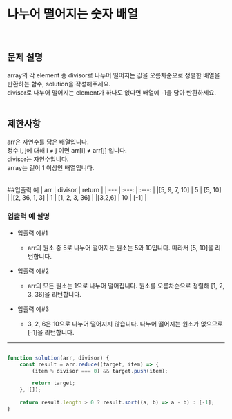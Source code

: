 # 나누어 떨어지는 숫자 배열
<br/>

## 문제 설명
array의 각 element 중 divisor로 나누어 떨어지는 값을 오름차순으로 정렬한 배열을 반환하는 함수, solution을 작성해주세요.<br/>
divisor로 나누어 떨어지는 element가 하나도 없다면 배열에 -1을 담아 반환하세요.
<br/>
<br/>

## 제한사항
arr은 자연수를 담은 배열입니다.<br/>
정수 i, j에 대해 i ≠ j 이면 arr[i] ≠ arr[j] 입니다.<br/>
divisor는 자연수입니다.<br/>
array는 길이 1 이상인 배열입니다.
<br/>
<br/>

##입출력 예
| arr | divisor | return |
| --- | :---: | :---: |
|[5, 9, 7, 10] | 5 | [5, 10] |
|[2, 36, 1, 3] | 1 | [1, 2, 3, 36] |
|[3,2,6] | 10 | [-1] |
<br/>

### 입출력 예 설명
- 입출력 예#1
	- arr의 원소 중 5로 나누어 떨어지는 원소는 5와 10입니다. 따라서 [5, 10]을 리턴합니다.

- 입출력 예#2
	- arr의 모든 원소는 1으로 나누어 떨어집니다. 원소를 오름차순으로 정렬해 [1, 2, 3, 36]을 리턴합니다.

- 입출력 예#3
	- 3, 2, 6은 10으로 나누어 떨어지지 않습니다. 나누어 떨어지는 원소가 없으므로 [-1]을 리턴합니다.
	
---

```javascript

function solution(arr, divisor) {
    const result = arr.reduce((target, item) => {
        (item % divisor === 0) && target.push(item);

        return target;
    }, []);
    
    return result.length > 0 ? result.sort((a, b) => a - b) : [-1];
}

```
